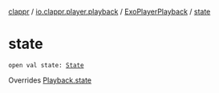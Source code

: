 [clappr](../../index.md) / [io.clappr.player.playback](../index.md) / [ExoPlayerPlayback](index.md) / [state](./state.md)

# state

`open val state: `[`State`](../../io.clappr.player.components/-playback/-state/index.md)

Overrides [Playback.state](../../io.clappr.player.components/-playback/state.md)

